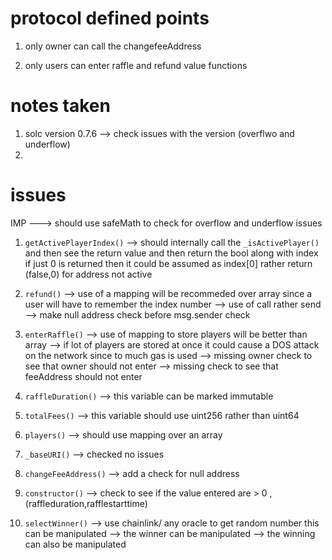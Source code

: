# protocol defined points

1. only owner can call the changefeeAddress

2) only users can enter raffle and refund value functions

# notes taken

1. solc version 0.7.6 --> check issues with the version (overflwo and underflow)
2.

# issues

IMP ---> should use safeMath to check for overflow and underflow issues

1. `getActivePlayerIndex()`
   --> should internally call the `_isActivePlayer()` and then see the return value and then return
   the bool along with index if just 0 is returned then it could be assumed as index[0] rather return (false,0) for address not active

2. `refund()`
   --> use of a mapping will be recommeded over array since a user will have to remember the index number
   --> use of call rather send
   --> make null address check before msg.sender check
   <!-- CEI was not followed -->
   <!-- Missed reentrancy, -->

3. `enterRaffle()`
   --> use of mapping to store players will be better than array
   --> if lot of players are stored at once it could cause a DOS attack on the network since to much gas is used
   --> missing owner check to see that owner should not enter
   --> missing check to see that feeAddress should not enter

4. `raffleDuration()`
   --> this variable can be marked immutable

5. `totalFees()`
   --> this variable should use uint256 rather than uint64

6. `players()`
   --> should use mapping over an array

7. `_baseURI()`
   --> checked no issues

8. `changeFeeAddress()`
   --> add a check for null address

9. `constructor()`
   --> check to see if the value entered are > 0 ,(raffleduration,rafflestarttime)

10. `selectWinner()`
    --> use chainlink/ any oracle to get random number this can be manipulated
    --> the winner can be manipulated
    --> the winning can also be manipulated
